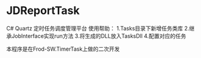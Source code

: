 # JDReportTask
 C# Quartz 定时任务调度管理平台
使用帮助：
1.Tasks目录下新增任务类库
2.继承JobInterface实现run方法
3.将生成的DLL放入TasksDll
4.配置对应的任务

本程序是在Frod-SW.TimerTask上做的二次开发
